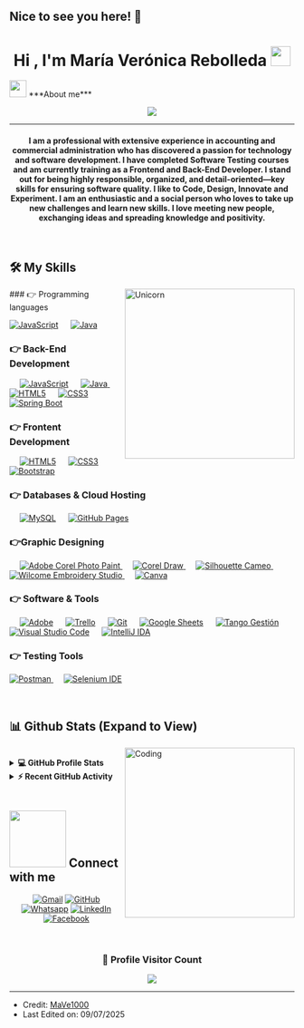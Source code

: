 ## Nice to see you here! 👋

<h1 align="center">Hi , I'm María Verónica Rebolleda <img src="https://media.giphy.com/media/hvRJCLFzcasrR4ia7z/giphy.gif" width="35"></h1>
<img src="https://media.giphy.com/media/ObNTw8Uzwy6KQ/giphy.gif" width="30px">&nbsp;***About me***


<p align="center">
  <a href="https://github.com/DenverCoder1/readme-typing-svg"><img src="https://readme-typing-svg.herokuapp.com?lines=Frontend+Developer;Junior+Web+Developer;Back-End+Student;Expertised+Accounting+Administrative;|%20Tester%20|%20AI%20|%20Code%20Enthusiast;QA+Manual+Tester;Music+Lover+and+Singer;Always%20learning%20new%20things&center=true&width=500&height=50"></a>
</p>
<hr/>
<h4 align="center">I am a professional with extensive experience in accounting and commercial administration who has discovered a passion for technology and software development. I have completed Software Testing courses and am currently training as a Frontend and Back-End Developer.
I stand out for being highly responsible, organized, and detail-oriented—key skills for ensuring software quality. I like to Code, Design, Innovate and Experiment. I am an enthusiastic and a social person who loves to take up new challenges and learn new skills. I love meeting new people, exchanging ideas and spreading knowledge and positivity.</h4>
<br>
<p align="center"> </p>


## 🛠️ My Skills
<img align="right" width=300px alt="Unicorn" src="https://c.tenor.com/GN73MKBawZYAAAAi/busy-cute.gif" />
### 👉 Programming languages

  <a href="#"><img alt="JavaScript" src="https://img.shields.io/badge/JavaScript-F7DF1E?style=for-the-badge&logo=javascript&logoColor=black"></a>
   &emsp;
  <a href="https://www.java.com/" target="_blank">
  <img alt="Java" src="https://img.shields.io/badge/Java-ED8B00?style=for-the-badge&logo=java&logoColor=white">
</a>
 
</p>

### 👉 Back-End Development
<p align="left"> 
  &emsp; 
 <a href="#"><img alt="JavaScript" src="https://img.shields.io/badge/JavaScript-F7DF1E?style=for-the-badge&logo=javascript&logoColor=black"></a>
  &emsp;	
  <a href="https://www.java.com/" target="_blank">
  <img alt="Java" src="https://img.shields.io/badge/Java-ED8B00?style=for-the-badge&logo=java&logoColor=white">
</a>
 &emsp;	
 <a href="#"><img alt="HTML5" src="https://img.shields.io/badge/HTML5-E34F26?style=for-the-badge&logo=html5&logoColor=white"></a> 
  &emsp;
  <a href="#"><img alt="CSS3" src="https://img.shields.io/badge/CSS3-1572B6?style=for-the-badge&logo=css3&logoColor=white"></a>
  &emsp;
  <a href="#"><img alt="Spring Boot" src="https://img.shields.io/badge/Spring%20Boot-6DB33F?style=for-the-badge&logo=spring-boot&logoColor=white"></a>
 &emsp;
  </a>
</p>

### 👉 Frontent Development
<p align="left"> 
  &emsp; 
  <a href="#"><img alt="HTML5" src="https://img.shields.io/badge/HTML5-E34F26?style=for-the-badge&logo=html5&logoColor=white"></a> 
  &emsp;
  <a href="#"><img alt="CSS3" src="https://img.shields.io/badge/CSS3-1572B6?style=for-the-badge&logo=css3&logoColor=white"></a>
 &emsp;
  <a href="https://getbootstrap.com/" target="_blank">
  <img alt="Bootstrap" src="https://img.shields.io/badge/Bootstrap-7952B3?style=for-the-badge&logo=bootstrap&logoColor=white">
</a>	
  </p>

### 👉 Databases & Cloud Hosting
<p align="left">
  &emsp;
    <a href="https://www.mysql.com/"><img alt="MySQL" src="https://img.shields.io/badge/MySQL-%2300f.svg?style=flat&llogo=mysql&logoColor=white"></a>
  &emsp;
        <a href="https://www.github.com"><img alt="GitHub Pages" src="https://img.shields.io/badge/GitHub%20Pages-%23327FC7.svg?style=flat&llogo=github&logoColor=white"></a>
  
 </p>
  
### 👉Graphic Designing
<p align="left">
  &emsp;
  	  
   <a href="https://www.adobe.com/in/products/ilustrator.html" target="_blank"> 
    <img alt="Adobe Corel Photo Paint" src="https://img.shields.io/badge/Adobe Corel Photo Paint-%23FF9A00.svg?style=flat&logo=adobephotocorelpaint&logoColor=white"/>
  </a> 
  &emsp;
  <a href="https://www.adobe.com/in/products/indesign.html" target="_blank"> 
    <img alt="Corel Draw" src="https://img.shields.io/badge/Corel Draw-%e749a0.svg?style=flat&logo=coreldraw&logoColor=white"/> 
  </a> 
    &emsp;
  <a href="https://www.adobe.com/in/products/photoshop-lightroom.html" target="_blank"> 
    <img alt="Silhouette Cameo" src="https://img.shields.io/badge/Silhouette Cameo-%2300C4CC.svg?style=flat&logo=adobelightroom&logoColor=white"/>
  </a>
   &emsp;
  <a href="https://www.wilcomeembroiderystudio.com/in/products/products.html" target="_blank"> 
   <img alt="Wilcome Embroidery Studio" src="https://img.shields.io/badge/Wilcome Embroidery Studio-%23FF0000.svg?style=flat&logo=wilcomeembroiderystudio&logoColor=white"/>
  </a>
    &emsp;
  <a href="#">
  	<img alt="Canva" src="https://img.shields.io/badge/Canva-%2300C4CC.svg?style=flat&logo=Canva&logoColor=white"/>
  </a>
 </p>

 ### 👉 Software & Tools
 
<p>
  &emsp;
    <a href="#"><img alt="Adobe" src="https://img.shields.io/badge/Adobe%20-%23FF0000.svg?logo=adobe&logoColor=white"></a>
   &emsp;
	<a href="#"><img alt="Trello" src="https://img.shields.io/badge/Trello%20-0078d7.svg?logo=Trello&logoColor=white"></a>
	&emsp;
    <a href="#"><img alt="Git" src="https://img.shields.io/badge/Git%20-%23F05033.svg?logo=git&logoColor=white"></a>
  &emsp;
    <a href="#"><img alt="Google Sheets" src="https://img.shields.io/badge/Google%20Sheets%20-%2334A853.svg?logo=google%20sheets&logoColor=white"></a>
	 &emsp;
    <a href="https://www.TangoGestion.com/"><img alt="Tango Gestión" src="https://img.shields.io/badge/Tango Gestión-%2300f.svg?style=flat&llogo=mysql&logoColor=white"></a>
  &emsp;
    <a href="#"><img alt="Visual Studio Code" src="https://img.shields.io/badge/Visual%20Studio%20Code-0078d7.svg?logo=visual-studio-code&logoColor=white"></a>
  &emsp;
     <a href="#"><img alt="IntelliJ IDA" src="https://img.shields.io/badge/IntelliJ%20 IDEA%20-0018d0.svg?logo=intelliJ-ida&logoColor=white"></a>
  &emsp;	
</p>

 ### 👉 Testing Tools
 
<p>
	 <a href="https://www.postman.com/" target="_blank">
  <img alt="Postman" src="https://img.shields.io/badge/Postman-FF6C37?style=for-the-badge&logo=postman&logoColor=white">
</a>
  &emsp;
    <a href="#"><img alt="Selenium IDE" src="https://img.shields.io/badge/Selenium%20IDE-00C4CC?style=for-the-badge&logo=selenium&logoColor=white"></a>
  
</p>

<br/>

## 📊 Github Stats (Expand to View) 

<img align="right" alt="Coding" width="300" src="https://cdn.dribbble.com/users/1277312/screenshots/14733298/media/39b1045e593737587dd60e42c8422d1f.gif" >
<br>

<details> 
  <summary><b>💻 GitHub Profile Stats</b></summary>
  <br/>
  <p align="center">
    <a href="https://github.com/anuraghazra/github-readme-stats"><img alt="MaVe´s Github Stats" src="https://github-readme-stats.vercel.app/api?username=MaVe1000&show_icons=true&count_private=true&theme=algolia" height="192px"/></a>
<br/>
  &nbsp;
	  <img src="https://github-readme-stats.vercel.app/api/top-langs?username=MaVe1000&show_icons=true&locale=en&layout=compact&theme=algolia" alt="MaVe1000" height="192px"/>
  <br/>
  <b>Note:</b> Top languages is only a metric of the languages my public code consists of and doesn't reflect experience or skill level.
  </p>
</details>


<details>
  <summary><b>⚡ Recent GitHub Activity</b></summary>
  <br/>
   <a href="https://github.com/MaVe1000"><img alt="MaVe1000´s Activity Graph" src="https://activity-graph.herokuapp.com/graph?username=MaVe1000&custom_title=Maria%20Veronica%20Rebolleda's%20Contribution%20Graph&theme=react-dark" /></a>
  <br/>

</details>

<br/>

## <picture> <img src="https://github.com/7oSkaaa/7oSkaaa/blob/main/Images/Connect-with-me.gif?raw=true" width="100px"> </picture> Connect with me
<p align="center">
	<a href="mailto:rebolledaver@gmail.com"><img img src="https://img.shields.io/badge/gmail-%23EA4335.svg?style=plastic&logo=gmail&logoColor=white" alt="Gmail"/></a>
	<a href="https://github.com/MaVe1000"><img src="https://img.shields.io/badge/github-%23181717.svg?style=plastic&logo=github&logoColor=white" alt="GitHub"/></a>
	<a href="https://wa.me/+5492974126698"><img src="https://img.shields.io/badge/whatsapp-%2325D366.svg?style=plastic&logo=whatsapp&logoColor=white" alt="Whatsapp"/></a>
	<a href="https://www.linkedin.com/in/m-ver%C3%B3nica-rebolleda-a341a331?utm_source=share&utm_campaign=share_via&utm_content=profile&utm_medium=android_app/"><img src="https://img.shields.io/badge/linkedin-%230A66C2.svg?style=plastic&logo=linkedin&logoColor=white" alt="LinkedIn"/></a>
	<a href="https://www.facebook.com/Veiro30"><img src="https://img.shields.io/badge/facebook-%231877F2.svg?style=plastic&logo=facebook&logoColor=white" alt="Facebook"/></a>
	
</p>
<br>
  
<div align=center>
  <h3><b>📍 Profile Visitor Count</b></h3>

<p align="center" > 
	
![](https://komarev.com/ghpvc/?username=MaVe1000&style=flat-square)

</p>
<!-- retro visitor counter -->  
</div>
  
  

</p>

<hr/>

* Credit: [MaVe1000](https://github.com/MaVe1000)
* Last Edited on: 09/07/2025
<!--
**MaVe1000/MaVe1000** is a ✨ _special_ ✨ repository because its `README.md` (this file) appears on your GitHub profile.
 &emsp;
  <a href="https://www.java.com" target="_blank"> 
    <img alt="Java" src="https://img.shields.io/badge/Java-%23007396.svg?logo=java&logoColor=white">
  </a>
  &emsp;
   <a href="https://www.python.org" target="_blank">
    <img alt="Python" src="https://img.shields.io/badge/Python%20-%2314354C.svg?logo=python&logoColor=white">
  </a>
  &emsp;
  <a href="https://www.php.net/">
    <img alt="PHP" src="https://img.shields.io/badge/PHP-%23777BB4.svg?logo=php&logoColor=white"/>
  </a>

